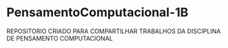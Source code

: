 # PensamentoComputacional-1B
REPOSITORIO CRIADO PARA COMPARTILHAR TRABALHOS DA DISCIPLINA DE PENSAMENTO COMPUTACIONAL
